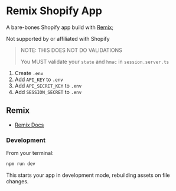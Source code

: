 # Remix Shopify App

A bare-bones Shopify app build with [Remix](remix.run);

Not supported by or affiliated with Shopify

> NOTE: THIS DOES NOT DO VALIDATIONS
>
> You MUST validate your `state` and `hmac` in `session.server.ts`

1. Create `.env`
2. Add `API_KEY` to `.env`
3. Add `API_SECRET_KEY` to `.env`
4. Add `SESSION_SECRET` to `.env`

## Remix

- [Remix Docs](https://remix.run/docs)

### Development

From your terminal:

```sh
npm run dev
```

This starts your app in development mode, rebuilding assets on file changes.
